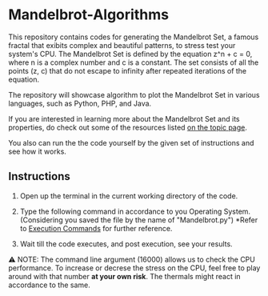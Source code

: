 # Mandelbrot-Algorithms

This repository contains codes for generating the Mandelbrot Set, a famous fractal that exibits complex and beautiful patterns, to stress test your system's CPU. The Mandelbrot Set is defined by the equation z^n + c = 0, where n is a complex number and c is a constant. The set consists of all the points (z, c) that do not escape to infinity after repeated iterations of the equation.

The repository will showcase algorithm to plot the Mandelbrot Set in various languages, such as Python, PHP, and Java.

If you are interested in learning more about the Mandelbrot Set and its properties, do check out some of the resources listed <a href="https://en.wikipedia.org/wiki/Plotting_algorithms_for_the_Mandelbrot_set"> on the topic page</a>.

You also can run the the code yourself by the given set of instructions and see how it works.

## Instructions
1) Open up the terminal in the current working directory of the code.

2) Type the following command in accordance to you Operating System. (Considering you saved the file by the name of "Mandelbrot.py")
*Refer to <a href="https://github.com/Tiger-Sharks/Mandelbrot-Algorithms/blob/main/Terminal%20Commands.md"> Execution Commands</a> for further reference.

3) Wait till the code executes, and post execution, see your results.

⚠️ NOTE: The command line argument (16000) allows us to check the CPU performance. To increase or decrese the stress on the CPU, feel free to play around with that number <b>at your own risk</b>.
The thermals might react in accordance to the same.
